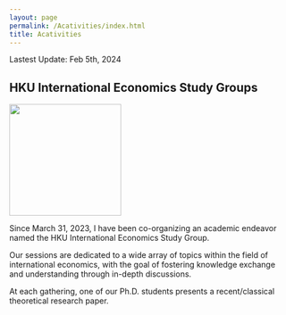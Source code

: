 ```yaml
---
layout: page
permalink: /Acativities/index.html
title: Acativities
---
```


Lastest Update: Feb 5th, 2024&nbsp;

## HKU International Economics Study Groups

<img src="https://huxingecon.github.io/HKU_IESG.jpg"  height="200" align=center ><br>

Since March 31, 2023, I have been co-organizing an academic endeavor named the HKU International Economics Study Group. <br> 

Our sessions are dedicated to a wide array of topics within the field of international economics, with the goal of fostering knowledge exchange and understanding through in-depth discussions. <br>

At each gathering, one of our Ph.D. students presents a recent/classical theoretical research paper. 

  <br>


